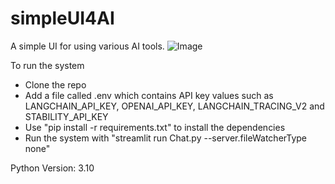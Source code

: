 # simpleUI4AI
A simple UI for using various AI tools.
![Image](https://github.com/38programmer61/simpleUI4AI/assets/56412256/12e77263-0246-4c6d-9303-afd3c543ad24)

To run the system
- Clone the repo
- Add a file called .env which contains API key values such as LANGCHAIN_API_KEY, OPENAI_API_KEY, LANGCHAIN_TRACING_V2 and STABILITY_API_KEY
- Use "pip install -r requirements.txt" to install the dependencies
- Run the system with "streamlit run Chat.py --server.fileWatcherType none"

Python Version: 3.10

